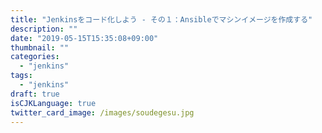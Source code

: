 ```yaml
---
title: "Jenkinsをコード化しよう - その１：Ansibleでマシンイメージを作成する"
description: ""
date: "2019-05-15T15:35:08+09:00"
thumbnail: ""
categories:
  - "jenkins"
tags:
  - "jenkins"
draft: true
isCJKLanguage: true
twitter_card_image: /images/soudegesu.jpg
---
```

